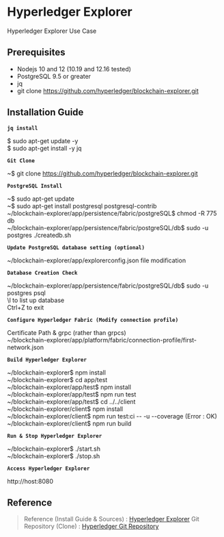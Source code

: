 # Hyperledger Explorer

Hyperledger Explorer Use Case 


## Prerequisites

- Nodejs 10 and 12 (10.19 and 12.16 tested)
- PostgreSQL 9.5 or greater
- jq
- git clone https://github.com/hyperledger/blockchain-explorer.git


## Installation Guide 

**`jq install`**

$ sudo apt-get update -y \
$ sudo apt-get install -y jq 


**`Git Clone`**

~$ git clone https://github.com/hyperledger/blockchain-explorer.git


**`PostgreSQL Install`**

~$ sudo apt-get update \
~$ sudo apt-get install postgresql postgresql-contrib \
~/blockchain-explorer/app/persistence/fabric/postgreSQL$ chmod -R 775 db \
~/blockchain-explorer/app/persistence/fabric/postgreSQL/db$ sudo -u postgres ./createdb.sh


**`Update PostgreSQL database setting (optional)`**

~/blockchain-explorer/app/explorerconfig.json file modification 


**`Database Creation Check`**

~/blockchain-explorer/app/persistence/fabric/postgreSQL/db$ sudo -u postgres psql \
\l to list up database \
Ctrl+Z to exit 


**`Configure Hyperledger Fabric (Modify connection profile)`**

Certificate Path & grpc (rather than grpcs) \
~/blockchain-explorer/app/platform/fabric/connection-profile/first-network.json


**`Build Hyperledger Explorer`**

~/blockchain-explorer$ npm install \
~/blockchain-explorer$ cd app/test \
~/blockchain-explorer/app/test$ npm install \
~/blockchain-explorer/app/test$ npm run test \
~/blockchain-explorer/app/test$ cd ../../client \
~/blockchain-explorer/client$ npm install \
~/blockchain-explorer/client$ npm run test:ci -- -u --coverage (Error : OK) \
~/blockchain-explorer/client$ npm run build


**`Run & Stop Hyperledger Explorer`**

~/blockchain-explorer$ ./start.sh \
~/blockchain-explorer$ ./stop.sh


**`Access Hyperledger Explorer`**

http://host:8080


## Reference 

> Reference (Install Guide & Sources) : [Hyperledger Explorer](https://github.com/hyperledger/blockchain-explorer)
> Git Repository (Clone) : [Hyperledger Git Repository](https://github.com/hyperledger/blockchain-explorer.git)
